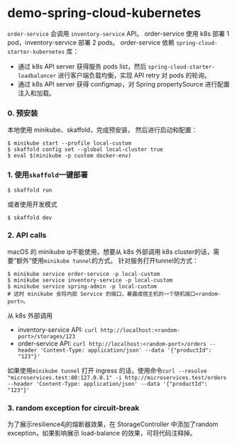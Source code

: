 # demo-spring-cloud-kubernetes

`order-service` 会调用 `inventory-service` API。
order-service 使用 k8s 部署 1 pod，inventory-service 部署 2 pods。
order-service 依赖 `spring-cloud-starter-kubernetes` 库：
- 通过 k8s API server 获得服务 pods list，然后 `spring-cloud-starter-loadbalancer` 进行客户端负载均衡，实现 API retry 对 pods 的轮询。
- 通过 k8s API server 获得 configmap，对 Spring propertySource 进行配置注入和加载。

### 0. 预安装
本地使用 minikube、skaffold，完成预安装，
然后进行启动和配置：
```
$ minikube start --profile local-custom
$ skaffold config set --global local-cluster true
$ eval $(minikube -p custom docker-env)
```

### 1. 使用`skaffold`一键部署
```
$ skaffold run
```
或者使用开发模式
```
$ skaffold dev
```

### 2. API calls
macOS 的 minikube ip不能使用，想要从 k8s 外部调用 k8s cluster的话，需要“额外”使用`minikube tunnel`的方式。
针对服务打开tunnel的方式：
```
$ minikube service order-service -p local-custom
$ minikube service inventory-service -p local-custom
$ minikube service spring-admin -p local-custom
# 这时 minikube 会将内部 Service 的端口，暴露成宿主机的一个随机端口<random-port>。
```

从 k8s 外部调用  
- inventory-service API: `curl http://localhost:<random-port>/storages/123`  
- order-service API: `curl http://localhost:<random-port>/orders --header 'Content-Type: application/json' --data '{"productId": "123"}'`

如果使用`minikube tunnel` 打开 ingress 的话，使用命令`curl --resolve "microservices.test:80:127.0.0.1" -i http://microservices.test/orders --header 'Content-Type: application/json' --data '{"productId": "123"}'`

### 3. random exception for circuit-break 
为了展示resilience4j的熔断器效果，在 StorageController 中添加了random exception，如果影响展示 load-balance 的效果，可将代码注释掉。

